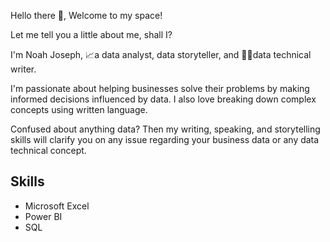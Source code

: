 Hello there 👋, Welcome to my space!

Let me tell you a little about me, shall I?

I'm Noah Joseph, 📈a data analyst, data storyteller, and 🧑‍💻data technical writer.

I'm passionate about helping businesses solve their problems by making informed decisions influenced by data. I also love breaking down complex concepts using written language.

Confused about anything data? Then my writing, speaking, and storytelling skills will clarify you on any issue regarding your business data or any data technical concept.

## Skills

- Microsoft Excel
- Power BI
- SQL
